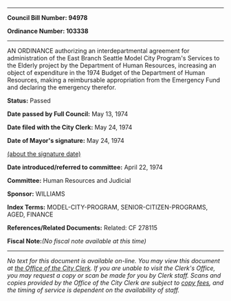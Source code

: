 

********

**Council Bill Number: 94978**
   
**Ordinance Number: 103338**
********

 AN ORDINANCE authorizing an interdepartmental agreement for administration of the East Branch Seattle Model City Program's Services to the Elderly project by the Department of Human Resources, increasing an object of expenditure in the 1974 Budget of the Department of Human Resources, making a reimbursable appropriation from the Emergency Fund and declaring the emergency therefor.

**Status:** Passed
   
**Date passed by Full Council:** May 13, 1974
   
**Date filed with the City Clerk:** May 24, 1974
   
**Date of Mayor's signature:** May 24, 1974
   
[(about the signature date)](/~public/approvaldate.htm)
   
   
   
**Date introduced/referred to committee:** April 22, 1974
   
**Committee:** Human Resources and Judicial
   
**Sponsor:** WILLIAMS
   
   
**Index Terms:** MODEL-CITY-PROGRAM, SENIOR-CITIZEN-PROGRAMS, AGED, FINANCE

**References/Related Documents:** Related: CF 278115

**Fiscal Note:**_(No fiscal note available at this time)_
********

_No text for this document is available on-line. You may view this document at [the Office of the City Clerk](http://www.seattle.gov/leg/clerk/contactUs.htm). If you are unable to visit the Clerk's Office, you may request a copy or scan be made for you by Clerk staff. Scans and copies provided by the Office of the City Clerk are subject to [copy fees](http://clerk.seattle.gov/~public/clerkfees.htm), and the timing of service is dependent on the availability of staff._

